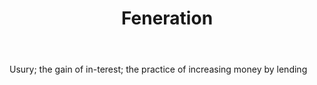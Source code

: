 ---
title: Feneration
letter: F
permalink: "/definitions/bld-feneration.html"
body: Usury; the gain of in-terest; the practice of increasing money by lending
published_at: '2018-07-07'
source: Black's Law Dictionary 2nd Ed (1910)
layout: post
---